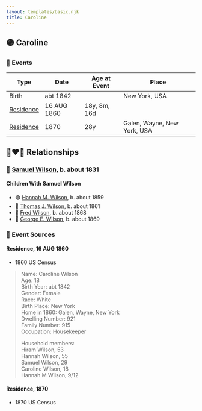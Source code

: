 ```yaml
---
layout: templates/basic.njk
title: Caroline
---
```

## 🟣 Caroline

### 📆 Events

Type | Date | Age at Event | Place
------ | ------ | ------ | ------
Birth | abt 1842 |  | New York, USA
[Residence](#event-event-0) | 16 AUG 1860 | 18y, 8m, 16d |
[Residence](#event-event-1) | 1870 | 28y | Galen, Wayne, New York, USA

## 👩‍❤️‍👨 Relationships

### 🔵 [Samuel Wilson](/people/2/26563376), b. about 1831

#### Children With Samuel Wilson
* 🟣 [Hannah M. Wilson](/people/9/97992363), b. about 1859
* 🔵 [Thomas J. Wilson](/people/5/56990191), b. about 1861
* 🔵 [Fred Wilson](/people/4/44161340), b. about 1868
* 🔵 [George E. Wilson](/people/5/52481817), b. about 1869
### 📰 Event Sources

#### <a id="event-event-0"></a> Residence, 16 AUG 1860
* 1860 US Census
>   
  > Name: Caroline Wilson  
  > Age: 18  
  > Birth Year: abt 1842  
  > Gender: Female  
  > Race: White  
  > Birth Place: New York  
  > Home in 1860: Galen, Wayne, New York  
  > Dwelling Number: 921  
  > Family Number: 915  
  > Occupation: Housekeeper  
  >   
  > Household members:  
  > Hiram Wilson, 53  
  > Hannah Wilson, 55  
  > Samuel Wilson, 29  
  > Caroline Wilson, 18  
  > Hannah M Wilson, 9/12  
  >

#### <a id="event-event-1"></a> Residence, 1870
* 1870 US Census
